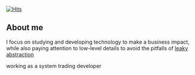 [![Hits](https://hits.seeyoufarm.com/api/count/incr/badge.svg?url=https%3A%2F%2Fgithub.com%2FDarrenKwonDev)](https://hits.seeyoufarm.com)  

<!--
# [![Top Langs](https://github-readme-stats.vercel.app/api/top-langs/?username=DarrenKwonDev&layout=compact)](https://github.com/DarrenKwonDev)  
-->

## About me

I focus on studying and developing technology to make a business impact,  
while also paying attention to low-level details to avoid the pitfalls of [leaky abstraction](https://www.joelonsoftware.com/2002/11/11/the-law-of-leaky-abstractions/)    

working as a system trading developer
